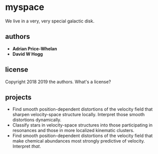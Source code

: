 # myspace
We live in a very, very special galactic disk.

## authors
- **Adrian Price-Whelan**
- **David W Hogg**

## license
Copyright 2018 2019 the authors. What's a license?

## projects
- Find smooth position-dependent distortions of the velocity field that sharpen velocity-space structure locally. Interpret those smooth distortions dynamically.
- Classify stars in velocity-space structures into those participating in resonances and those in more localized kinematic clusters.
- Find smooth position-dependent distortions of the velocity field that make chemical abundances most strongly predictive of velocity. Interpret *that*.
